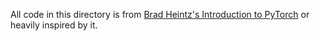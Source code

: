 All code in this directory is from [Brad Heintz's Introduction to PyTorch](https://pytorch.org/tutorials/beginner/introyt/introyt1_tutorial.html) or heavily inspired by it.